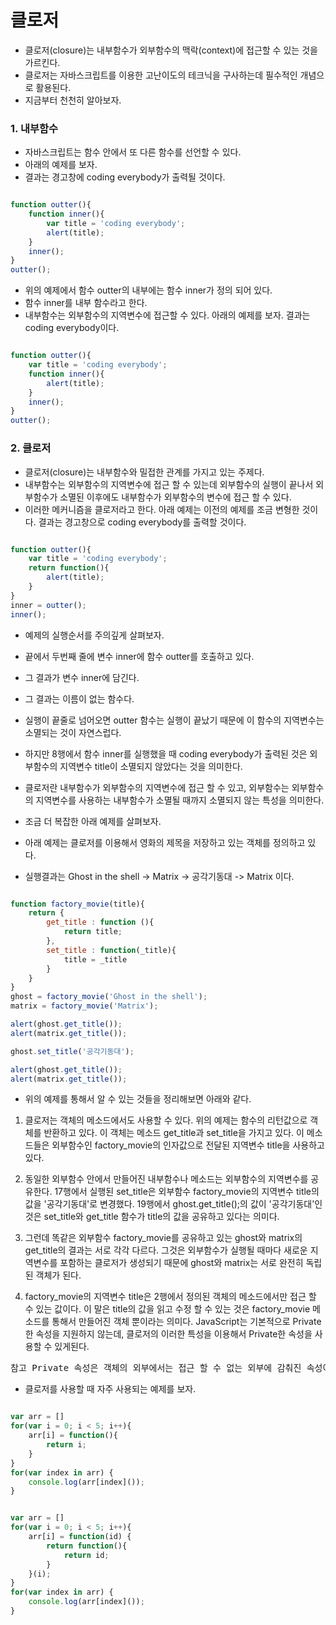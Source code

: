 클로저
===========

- 클로저(closure)는 내부함수가 외부함수의 맥락(context)에 접근할 수 있는 것을 가르킨다.
- 클로저는 자바스크립트를 이용한 고난이도의 테크닉을 구사하는데 필수적인 개념으로 활용된다.  
- 지금부터 천천히 알아보자.

### 1. 내부함수

- 자바스크립트는 함수 안에서 또 다른 함수를 선언할 수 있다.
- 아래의 예제를 보자.
- 결과는 경고창에 coding everybody가 출력될 것이다.

~~~javascript

function outter(){
    function inner(){
        var title = 'coding everybody';
        alert(title);
    }
    inner();
}
outter();

~~~

- 위의 예제에서 함수 outter의 내부에는 함수 inner가 정의 되어 있다.
- 함수 inner를 내부 함수라고 한다.
- 내부함수는 외부함수의 지역변수에 접근할 수 있다. 아래의 예제를 보자. 결과는 coding everybody이다.

~~~javascript

function outter(){
    var title = 'coding everybody';  
    function inner(){        
        alert(title);
    }
    inner();
}
outter();

~~~

### 2. 클로저

- 클로저(closure)는 내부함수와 밀접한 관계를 가지고 있는 주제다.
- 내부함수는 외부함수의 지역변수에 접근 할 수 있는데 외부함수의 실행이 끝나서 외부함수가 소멸된 이후에도 내부함수가 외부함수의 변수에 접근 할 수 있다.
- 이러한 메커니즘을 클로저라고 한다. 아래 예제는 이전의 예제를 조금 변형한 것이다. 결과는 경고창으로 coding everybody를 출력할 것이다.

~~~javascript

function outter(){
    var title = 'coding everybody';  
    return function(){        
        alert(title);
    }
}
inner = outter();
inner();

~~~

- 예제의 실행순서를 주의깊게 살펴보자.
- 끝에서 두번째 줄에 변수 inner에 함수 outter를 호출하고 있다.
- 그 결과가 변수 inner에 담긴다.
- 그 결과는 이름이 없는 함수다.
- 실행이 끝줄로 넘어오면 outter 함수는 실행이 끝났기 때문에 이 함수의 지역변수는 소멸되는 것이 자연스럽다.
- 하지만 8행에서 함수 inner를 실행했을 때 coding everybody가 출력된 것은 외부함수의 지역변수 title이 소멸되지 않았다는 것을 의미한다.
- 클로저란 내부함수가 외부함수의 지역변수에 접근 할 수 있고, 외부함수는 외부함수의 지역변수를 사용하는 내부함수가 소멸될 때까지 소멸되지 않는 특성을 의미한다.

- 조금 더 복잡한 아래 예제를 살펴보자.
- 아래 예제는 클로저를 이용해서 영화의 제목을 저장하고 있는 객체를 정의하고 있다.
- 실행결과는 Ghost in the shell -> Matrix -> 공각기동대 -> Matrix 이다.

~~~javascript

function factory_movie(title){
    return {
        get_title : function (){
            return title;
        },
        set_title : function(_title){
            title = _title
        }
    }
}
ghost = factory_movie('Ghost in the shell');
matrix = factory_movie('Matrix');

alert(ghost.get_title());
alert(matrix.get_title());

ghost.set_title('공각기동대');

alert(ghost.get_title());
alert(matrix.get_title());

~~~

- 위의 예제를 통해서 알 수 있는 것들을 정리해보면 아래와 같다.

1. 클로저는 객체의 메소드에서도 사용할 수 있다. 위의 예제는 함수의 리턴값으로 객체를 반환하고 있다. 이 객체는 메소드 get_title과 set_title을 가지고 있다. 이 메소드들은 외부함수인 factory_movie의 인자값으로 전달된 지역변수 title을 사용하고 있다.

2. 동일한 외부함수 안에서 만들어진 내부함수나 메소드는 외부함수의 지역변수를 공유한다. 17행에서 실행된 set_title은 외부함수 factory_movie의 지역변수 title의 값을 '공각기동대'로 변경했다. 19행에서 ghost.get_title();의 값이 '공각기동대'인 것은 set_title와 get_title 함수가 title의 값을 공유하고 있다는 의미다.

3. 그런데 똑같은 외부함수 factory_movie를 공유하고 있는 ghost와 matrix의 get_title의 결과는 서로 각각 다르다. 그것은 외부함수가 실행될 때마다 새로운 지역변수를 포함하는 클로저가 생성되기 때문에 ghost와 matrix는 서로 완전히 독립된 객체가 된다.

4. factory_movie의 지역변수 title은 2행에서 정의된 객체의 메소드에서만 접근 할 수 있는 값이다. 이 말은 title의 값을 읽고 수정 할 수 있는 것은 factory_movie 메소드를 통해서 만들어진 객체 뿐이라는 의미다. JavaScript는 기본적으로 Private한 속성을 지원하지 않는데, 클로저의 이러한 특성을 이용해서 Private한 속성을 사용할 수 있게된다.

<pre>참고 Private 속성은 객체의 외부에서는 접근 할 수 없는 외부에 감춰진 속성이나 메소드를 의미한다. 이를 통해서 객체의 내부에서만 사용해야 하는 값이 노출됨으로서 생길 수 있는 오류를 줄일 수 있다. 자바와 같은 언어에서는 이러한 특성을 언어 문법 차원에서 지원하고 있다.</pre>

- 클로저를 사용할 때 자주 사용되는 예제를 보자.

~~~javascript

var arr = []
for(var i = 0; i < 5; i++){
    arr[i] = function(){
        return i;
    }
}
for(var index in arr) {
    console.log(arr[index]());
}

~~~


~~~javascript

var arr = []
for(var i = 0; i < 5; i++){
    arr[i] = function(id) {
        return function(){
            return id;
        }
    }(i);
}
for(var index in arr) {
    console.log(arr[index]());
}

~~~

